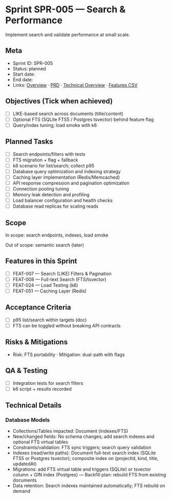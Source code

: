# Sprint SPR-005 — Search & Performance

Implement search and validate performance at small scale.

## Meta
- Sprint ID: SPR-005
- Status: planned
- Start date: <YYYY-MM-DD>
- End date: <YYYY-MM-DD>
- Links: [Overview](./overview.md) · [PRD](../../planning/prd.md) · [Technical Overview](../../planning/technical-overview.md) · [Features CSV](../features.csv)

## Objectives (Tick when achieved)
- [ ] LIKE-based search across documents (title/content)
- [ ] Optional FTS (SQLite FTS5 / Postgres tsvector) behind feature flag
- [ ] Query/index tuning; load smoke with k6

## Planned Tasks
- [ ] Search endpoints/filters with tests
- [ ] FTS migration + flag + fallback
- [ ] k6 scenario for list/search; collect p95
- [ ] Database query optimization and indexing strategy
- [ ] Caching layer implementation (Redis/Memcached)
- [ ] API response compression and pagination optimization
- [ ] Connection pooling tuning
- [ ] Memory leak detection and profiling
- [ ] Load balancer configuration and health checks
- [ ] Database read replicas for scaling reads

## Scope
In scope: search endpoints, indexes, load smoke

Out of scope: semantic search (later)

## Features in this Sprint
- [ ] FEAT-007 — Search (LIKE) Filters & Pagination
- [ ] FEAT-008 — Full-text Search (FTS/tsvector)
- [ ] FEAT-024 — Load Testing (k6)
- [ ] FEAT-051 — Caching Layer (Redis)

## Acceptance Criteria
- [ ] p95 list/search within targets (doc)
- [ ] FTS can be toggled without breaking API contracts

## Risks & Mitigations
- Risk: FTS portability · Mitigation: dual-path with flags

## QA & Testing
- [ ] Integration tests for search filters
- [ ] k6 script + results recorded

## Technical Details

### Database Models
- Collections/Tables impacted: Document (indexes/FTS)
- New/changed fields: No schema changes; add search indexes and optional FTS virtual tables
- Constraints/validation: FTS sync triggers; search query validation
- Indexes (read/write paths): Document full-text search index (SQLite FTS5 or Postgres tsvector); composite index on (projectId, kind, title, updatedAt)
- Migrations: add FTS virtual table and triggers (SQLite) or tsvector column + GIN index (Postgres) — Backfill plan: rebuild FTS from existing documents
- Data retention: Search indexes maintained automatically; FTS rebuild on demand
